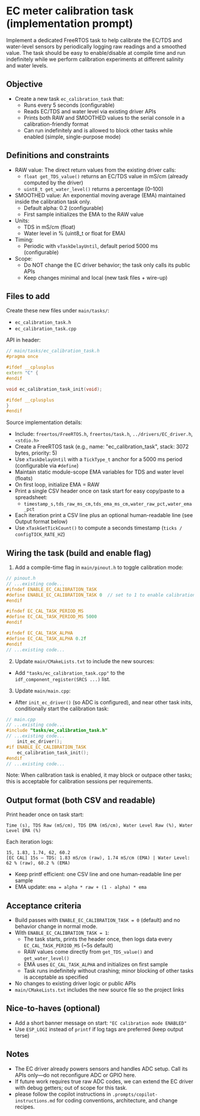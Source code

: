 # EC meter calibration task (implementation prompt)

Implement a dedicated FreeRTOS task to help calibrate the EC/TDS and water-level sensors by periodically logging raw readings and a smoothed value. The task should be easy to enable/disable at compile time and run indefinitely while we perform calibration experiments at different salinity and water levels.

## Objective

- Create a new task `ec_calibration_task` that:
  - Runs every 5 seconds (configurable)
  - Reads EC/TDS and water level via existing driver APIs
  - Prints both RAW and SMOOTHED values to the serial console in a calibration-friendly format
  - Can run indefinitely and is allowed to block other tasks while enabled (simple, single-purpose mode)

## Definitions and constraints

- RAW value: The direct return values from the existing driver calls:
  - `float get_TDS_value()` returns an EC/TDS value in mS/cm (already computed by the driver)
  - `uint8_t get_water_level()` returns a percentage (0–100)
- SMOOTHED value: An exponential moving average (EMA) maintained inside the calibration task only.
  - Default alpha: 0.2 (configurable)
  - First sample initializes the EMA to the RAW value
- Units:
  - TDS in mS/cm (float)
  - Water level in % (uint8_t or float for EMA)
- Timing:
  - Periodic with `vTaskDelayUntil`, default period 5000 ms (configurable)
- Scope:
  - Do NOT change the EC driver behavior; the task only calls its public APIs
  - Keep changes minimal and local (new task files + wire-up)

## Files to add

Create these new files under `main/tasks/`:

- `ec_calibration_task.h`
- `ec_calibration_task.cpp`

API in header:

```cpp
// main/tasks/ec_calibration_task.h
#pragma once

#ifdef __cplusplus
extern "C" {
#endif

void ec_calibration_task_init(void);

#ifdef __cplusplus
}
#endif
```

Source implementation details:

- Include: `freertos/FreeRTOS.h`, `freertos/task.h`, `../drivers/EC_driver.h`, `<stdio.h>`
- Create a FreeRTOS task (e.g., name: "ec_calibration_task", stack: 3072 bytes, priority: 5)
- Use `xTaskDelayUntil` with a `TickType_t` anchor for a 5000 ms period (configurable via `#define`)
- Maintain static module-scope EMA variables for TDS and water level (floats)
- On first loop, initialize EMA = RAW
- Print a single CSV header once on task start for easy copy/paste to a spreadsheet:
  - `timestamp_s,tds_raw_ms_cm,tds_ema_ms_cm,water_raw_pct,water_ema_pct`
- Each iteration print a CSV line plus an optional human-readable line (see Output format below)
- Use `xTaskGetTickCount()` to compute a seconds timestamp (`ticks / configTICK_RATE_HZ`)

## Wiring the task (build and enable flag)

1) Add a compile-time flag in `main/pinout.h` to toggle calibration mode:

```cpp
// pinout.h
// ...existing code...
#ifndef ENABLE_EC_CALIBRATION_TASK
#define ENABLE_EC_CALIBRATION_TASK 0  // set to 1 to enable calibration mode
#endif

#ifndef EC_CAL_TASK_PERIOD_MS
#define EC_CAL_TASK_PERIOD_MS 5000
#endif

#ifndef EC_CAL_TASK_ALPHA
#define EC_CAL_TASK_ALPHA 0.2f
#endif
// ...existing code...
```

2) Update `main/CMakeLists.txt` to include the new sources:
- Add `"tasks/ec_calibration_task.cpp"` to the `idf_component_register(SRCS ...)` list.

3) Update `main/main.cpp`:
- After `init_ec_driver()` (so ADC is configured), and near other task inits, conditionally start the calibration task:

```cpp
// main.cpp
// ...existing code...
#include "tasks/ec_calibration_task.h"
// ...existing code...
    init_ec_driver();
#if ENABLE_EC_CALIBRATION_TASK
    ec_calibration_task_init();
#endif
// ...existing code...
```

Note: When calibration task is enabled, it may block or outpace other tasks; this is acceptable for calibration sessions per requirements.

## Output format (both CSV and readable)

Print header once on task start:
```text
Time (s), TDS Raw (mS/cm), TDS EMA (mS/cm), Water Level Raw (%), Water Level EMA (%)
```

Each iteration logs:
```text
15, 1.83, 1.74, 62, 60.2
[EC CAL] 15s – TDS: 1.83 mS/cm (raw), 1.74 mS/cm (EMA) | Water Level: 62 % (raw), 60.2 % (EMA)
```

- Keep printf efficient: one CSV line and one human-readable line per sample
- EMA update: `ema = alpha * raw + (1 - alpha) * ema`

## Acceptance criteria

- Build passes with `ENABLE_EC_CALIBRATION_TASK = 0` (default) and no behavior change in normal mode.
- With `ENABLE_EC_CALIBRATION_TASK = 1`:
  - The task starts, prints the header once, then logs data every `EC_CAL_TASK_PERIOD_MS` (~5s default)
  - RAW values come directly from `get_TDS_value()` and `get_water_level()`
  - EMA uses `EC_CAL_TASK_ALPHA` and initializes on first sample
  - Task runs indefinitely without crashing; minor blocking of other tasks is acceptable as specified
- No changes to existing driver logic or public APIs
- `main/CMakeLists.txt` includes the new source file so the project links

## Nice-to-haves (optional)

- Add a short banner message on start: `"EC calibration mode ENABLED"`
- Use `ESP_LOGI` instead of `printf` if log tags are preferred (keep output terse)

## Notes

- The EC driver already powers sensors and handles ADC setup. Call its APIs only—do not reconfigure ADC or GPIO here.
- If future work requires true raw ADC codes, we can extend the EC driver with debug getters; out of scope for this task.
- please follow the copilot instructions in `.prompts/copilot-instructions.md` for coding conventions, architecture, and change recipes.